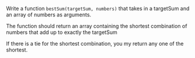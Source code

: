 Write a function `bestSum(targetSum, numbers)` that takes in a targetSum and an array of numbers as arguments.

The function should return an array containing the shortest combination of numbers that add up to exactly the targetSum

If there is a tie for the shortest combination, you my return any one of the shortest.
